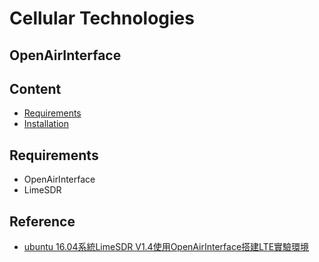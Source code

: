 # Cellular Technologies

## OpenAirInterface


## Content

* [Requirements](#requirements)
* [Installation](#installation)


## Requirements

- OpenAirInterface
- LimeSDR

## Reference

- [ubuntu 16.04系統LimeSDR V1.4使用OpenAirInterface搭建LTE實驗環境](https://www.mobibrw.com/2018/10729)